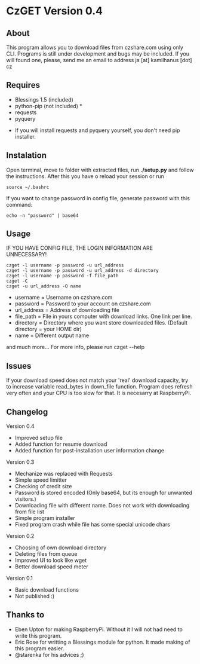 CzGET Version 0.4
=====

About
-----
This program allows you to download files from czshare.com using only CLI. Programs is still under development and bugs may be included. If you will found one, please, send me an email to address ja [at] kamilhanus [dot] cz

Requires
-----
 - Blessings 1.5 (included)
 - python-pip (not included) *
 - requests
 - pyquery

* If you will install requests and pyquery yourself, you don't need pip installer.

Instalation
-----

Open terminal, move to folder with extracted files, run __./setup.py__ and follow the instructions.
After this you have o reload your session or run

    source ~/.bashrc

If you want to change password in config file, generate password with this command:

    echo -n "password" | base64

Usage
-----

IF YOU HAVE CONFIG FILE, THE LOGIN INFORMATION ARE UNNECESSARY!

    czget -l username -p password -u url_address
    czget -l username -p password -u url_address -d directory
    czget -l username -p password -f file_path 
    czget -C
    czget -u url_address -O name

 - username = Username on czshare.com
 - password = Password to your account on czshare.com
 - url_address = Address of downloading file
 - file_path = File in yours computer with download links. One link per line.
 - directory = Directory where you want store downloaded files. (Default directory = your HOME dir)
 - name = Different output name
 
 and much more... For more info, please run
	czget --help

Issues
-----
If your download speed does not match your 'real' download capacity, try to increase variable read_bytes in down_file function. Program does refresh very often and your CPU is too slow for that. It is necesarry at RaspberryPi.

Changelog
-----

Version 0.4
 - Improved setup file
 - Added function for resume download
 - Added function for post-installation user information change

Version 0.3
 - Mechanize was replaced with Requests
 - Simple speed limitter
 - Checking of credit size
 - Password is stored encoded (Only base64, but its enough for unwanted visitors.)
 - Downloading file with different name. Does not work with downloading from file list
 - Simple program installer
 - Fixed program crash while file has some special unicode chars

Version 0.2
 - Choosing of own download directory
 - Deleting files from queue
 - Improved UI to look like wget
 - Better download speed meter

Version 0.1
 - Basic download functions
 - Not published :)

Thanks to
-----
 - Eben Upton for making RaspberryPi. Without it I will not had need to write this program.
 - Eric Rose for writting a Blessings module for python. It made making of this program easier.
 - @starenka for his advices ;)
